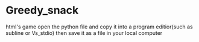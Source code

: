 # Greedy_snack
html's game
open the python file and copy it into a program editior(such as subline or Vs_stdio)
then save it as a file in your local computer
